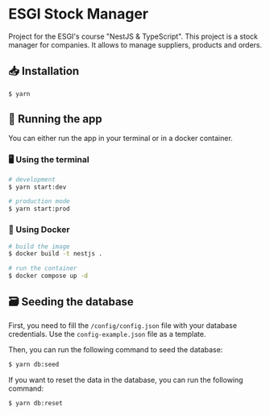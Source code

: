 # ESGI Stock Manager

Project for the ESGI's course "NestJS & TypeScript". This project is a stock manager for companies. It allows to manage suppliers, products and orders.

## 📥 Installation

```bash
$ yarn
```

## 🚀 Running the app

You can either run the app in your terminal or in a docker container.

### 🖥️ Using the terminal

```bash
# development
$ yarn start:dev

# production mode
$ yarn start:prod
```

### 🐳 Using Docker

```bash
# build the image
$ docker build -t nestjs .

# run the container
$ docker compose up -d
```

## 🗃️ Seeding the database

First, you need to fill the `/config/config.json` file with your database credentials. Use the `config-example.json` file as a template.

Then, you can run the following command to seed the database:

```bash
$ yarn db:seed
```

If you want to reset the data in the database, you can run the following command:

```bash
$ yarn db:reset
```
